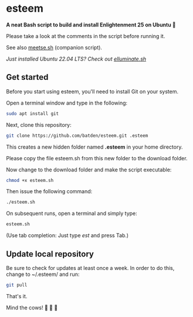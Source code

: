 # esteem

**A neat Bash script to build and install Enlightenment 25 on Ubuntu :kiss:**

Please take a look at the comments in the script before running it.

See also [meetse.sh](https://github.com/batden/meetse) (companion script).

*Just installed Ubuntu 22.04 LTS? Check out [elluminate.sh](https://github.com/batden/elluminate)*

## Get started

Before you start using esteem, you'll need to install Git on your system.

Open a terminal window and type in the following:

```bash
sudo apt install git
```

Next, clone this repository:

```bash
git clone https://github.com/batden/esteem.git .esteem
```

This creates a new hidden folder named **.esteem** in your home directory.

Please copy the file esteem.sh from this new folder to the download folder.

Now change to the download folder and make the script executable:

```bash
chmod +x esteem.sh
```

Then issue the following command:

```bash
./esteem.sh
```

On subsequent runs, open a terminal and simply type:

```bash
esteem.sh
```

(Use tab completion: Just type *est* and press Tab.)

## Update local repository

Be sure to check for updates at least once a week.
In order to do this, change to ~/.esteem/ and run:

```bash
git pull
```

That's it.

Mind the cows! :cow2: :cow2: :cow2:
